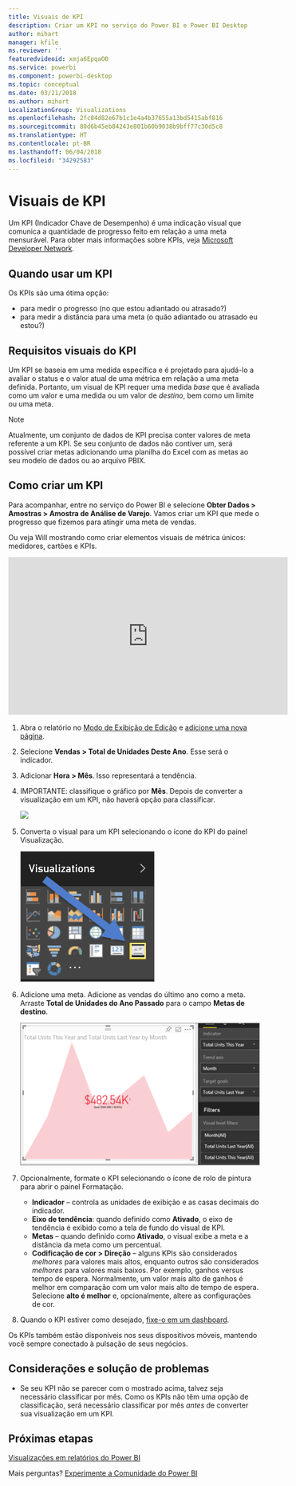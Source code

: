 ```yaml
---
title: Visuais de KPI
description: Criar um KPI no serviço do Power BI e Power BI Desktop
author: mihart
manager: kfile
ms.reviewer: ''
featuredvideoid: xmja6EpqaO0
ms.service: powerbi
ms.component: powerbi-desktop
ms.topic: conceptual
ms.date: 03/21/2018
ms.author: mihart
LocalizationGroup: Visualizations
ms.openlocfilehash: 2fc84d82e67b1c1e4a4b37655a13bd5415abf816
ms.sourcegitcommit: 80d6b45eb84243e801b60b9038b9bff77c30d5c8
ms.translationtype: HT
ms.contentlocale: pt-BR
ms.lasthandoff: 06/04/2018
ms.locfileid: "34292583"
---
```

# <a name="kpi-visuals"></a>Visuais de KPI
Um KPI (Indicador Chave de Desempenho) é uma indicação visual que comunica a quantidade de progresso feito em relação a uma meta mensurável. Para obter mais informações sobre KPIs, veja [Microsoft Developer Network](https://msdn.microsoft.com/library/hh272050).

## <a name="when-to-use-a-kpi"></a>Quando usar um KPI
Os KPIs são uma ótima opção:

* para medir o progresso (no que estou adiantado ou atrasado?)
* para medir a distância para uma meta (o quão adiantado ou atrasado eu estou?)   

## <a name="kpi-visual-requirements"></a>Requisitos visuais do KPI
Um KPI se baseia em uma medida específica e é projetado para ajudá-lo a avaliar o status e o valor atual de uma métrica em relação a uma meta definida. Portanto, um visual de KPI requer uma medida *base* que é avaliada como um valor e uma medida ou um valor de *destino*, bem como um limite ou uma meta.

> [!NOTE]
> Atualmente, um conjunto de dados de KPI precisa conter valores de meta referente a um KPI. Se seu conjunto de dados não contiver um, será possível criar metas adicionando uma planilha do Excel com as metas ao seu modelo de dados ou ao arquivo PBIX.
> 
> 

## <a name="how-to-create-a-kpi"></a>Como criar um KPI
Para acompanhar, entre no serviço do Power BI e selecione **Obter Dados > Amostras > Amostra de Análise de Varejo**. Vamos criar um KPI que mede o progresso que fizemos para atingir uma meta de vendas.

Ou veja Will mostrando como criar elementos visuais de métrica únicos: medidores, cartões e KPIs.

<iframe width="560" height="315" src="https://www.youtube.com/embed/xmja6EpqaO0?list=PL1N57mwBHtN0JFoKSR0n-tBkUJHeMP2cP" frameborder="0" allowfullscreen></iframe>

1. Abra o relatório no [Modo de Exibição de Edição](service-reading-view-and-editing-view.md) e [adicione uma nova página](power-bi-report-add-page.md).    
2. Selecione **Vendas > Total de Unidades Deste Ano**.  Esse será o indicador.
3. Adicionar **Hora > Mês**.  Isso representará a tendência.
4. IMPORTANTE: classifique o gráfico por **Mês**. Depois de converter a visualização em um KPI, não haverá opção para classificar.

    ![](media/power-bi-visualization-kpi/power-bi-sort-by-month.png)
5. Converta o visual para um KPI selecionando o ícone do KPI do painel Visualização.
   
    ![](media/power-bi-visualization-kpi/power-bi-kpi-icon.png)
6. Adicione uma meta. Adicione as vendas do último ano como a meta. Arraste **Total de Unidades do Ano Passado** para o campo **Metas de destino**.
   
    ![](media/power-bi-visualization-kpi/power-bi-kpi.png)
7. Opcionalmente, formate o KPI selecionando o ícone de rolo de pintura para abrir o painel Formatação.
   
   * **Indicador** – controla as unidades de exibição e as casas decimais do indicador.
   * **Eixo de tendência**: quando definido como **Ativado**, o eixo de tendência é exibido como a tela de fundo do visual de KPI.  
   * **Metas** – quando definido como **Ativado**, o visual exibe a meta e a distância da meta como um percentual.
   * **Codificação de cor > Direção** – alguns KPIs são considerados *melhores* para valores mais altos, enquanto outros são considerados *melhores* para valores mais baixos. Por exemplo, ganhos versus tempo de espera. Normalmente, um valor mais alto de ganhos é melhor em comparação com um valor mais alto de tempo de espera. Selecione **alto é melhor** e, opcionalmente, altere as configurações de cor.

1. Quando o KPI estiver como desejado, [fixe-o em um dashboard](service-dashboard-pin-tile-from-report.md).

Os KPIs também estão disponíveis nos seus dispositivos móveis, mantendo você sempre conectado à pulsação de seus negócios.

## <a name="considerations-and-troubleshooting"></a>Considerações e solução de problemas
* Se seu KPI não se parecer com o mostrado acima, talvez seja necessário classificar por mês. Como os KPIs não têm uma opção de classificação, será necessário classificar por mês *antes* de converter sua visualização em um KPI.

## <a name="next-steps"></a>Próximas etapas

[Visualizações em relatórios do Power BI](power-bi-report-visualizations.md)

Mais perguntas? [Experimente a Comunidade do Power BI](http://community.powerbi.com/)

